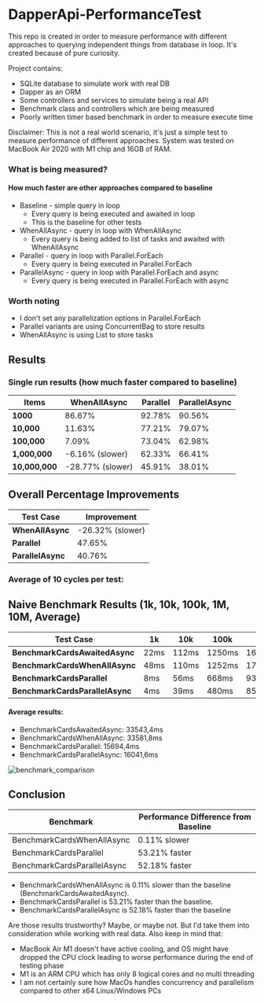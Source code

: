 # DapperApi-PerformanceTest
This repo is created in order to measure performance with different 
approaches to querying independent things from database in loop.
It's created because of pure curiosity.

Project contains: 
-  SQLite database to simulate work with real DB
-  Dapper as an ORM
-  Some controllers and services to simulate being a real API
-  Benchmark class and controllers which are being measured
-  Poorly written timer based benchmark in order to measure execute time

Disclaimer: This is not a real world scenario, it's just a simple test to measure performance of different approaches.
System was tested on MacBook Air 2020 with M1 chip and 16GB of RAM.

### What is being measured? 
#### How much faster are other approaches compared to baseline
-  Baseline - simple query in loop
    - Every query is being executed and awaited in loop
    - This is the baseline for other tests
-  WhenAllAsync - query in loop with WhenAllAsync
    - Every query is being added to list of tasks and awaited with WhenAllAsync
- Parallel - query in loop with Parallel.ForEach
    - Every query is being executed in Parallel.ForEach
- ParallelAsync - query in loop with Parallel.ForEach and async
    - Every query is being executed in Parallel.ForEach with async

### Worth noting
- I don't set any parallelization options in Parallel.ForEach
- Parallel variants are using ConcurrentBag to store results
- WhenAllAsync is using List to store tasks

## Results
### Single run results (how much faster compared to baseline)

| Items          | WhenAllAsync     | Parallel | ParallelAsync |
|----------------|------------------|----------|---------------|
| **1000**       | 86.67%           | 92.78%   | 90.56%        |
| **10,000**     | 11.63%           | 77.21%   | 79.07%        |
| **100,000**    | 7.09%            | 73.04%   | 62.98%        |
| **1,000,000**  | -6.16% (slower)  | 62.33%   | 66.41%        |
| **10,000,000** | -28.77% (slower) | 45.91%   | 38.01%        |

## Overall Percentage Improvements
  
| Test Case         | Improvement      |
|-------------------|------------------|
| **WhenAllAsync**  | -26.32% (slower) |
| **Parallel**      | 47.65%           |
| **ParallelAsync** | 40.76%           |

### Average of 10 cycles per test:
## Naive Benchmark Results (1k, 10k, 100k, 1M, 10M, Average)

| Test Case                       | 1k   | 10k   | 100k   | 1M      | 10M      | Average   |
|---------------------------------|------|-------|--------|---------|----------|-----------|
| **BenchmarkCardsAwaitedAsync**  | 22ms | 112ms | 1250ms | 16435ms | 149898ms | 33543.4ms |
| **BenchmarkCardsWhenAllAsync**  | 48ms | 110ms | 1252ms | 17508ms | 148991ms | 33581.8ms |
| **BenchmarkCardsParallel**      | 8ms  | 56ms  | 668ms  | 9373ms  | 68367ms  | 15694.4ms |
| **BenchmarkCardsParallelAsync** | 4ms  | 39ms  | 480ms  | 8511ms  | 71174ms  | 16041.6ms |


#### Average results:
- BenchmarkCardsAwaitedAsync: 33543,4ms
- BenchmarkCardsWhenAllAsync: 33581,8ms
- BenchmarkCardsParallel: 15694,4ms
- BenchmarkCardsParallelAsync: 16041,6ms

![benchmark_comparison](https://github.com/user-attachments/assets/785e0a63-1f0f-47ab-93c5-b6e19e66a01e)


## Conclusion
| Benchmark                   | Performance Difference from Baseline |
|-----------------------------|--------------------------------------|
| BenchmarkCardsWhenAllAsync  | 0.11% slower                         |
| BenchmarkCardsParallel      | 53.21% faster                        |
| BenchmarkCardsParallelAsync | 52.18% faster                        |


- BenchmarkCardsWhenAllAsync is 0.11% slower than the baseline (BenchmarkCardsAwaitedAsync).
- BenchmarkCardsParallel is 53.21% faster than the baseline.
- BenchmarkCardsParallelAsync is 52.18% faster than the baseline



Are those results trustworthy? Maybe, or maybe not. But I'd take them into consideration while working with real data.
Also keep in mind that:
- MacBook Air M1 doesn't have active cooling, and OS might have dropped the CPU clock leading to worse performance during the end of testing phase 
- M1 is an ARM CPU which has only 8 logical cores and no multi threading 
- I am not certainly sure how MacOs handles concurrency and parallelism compared to other x64 Linux/Windows PCs
